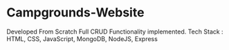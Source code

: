 # Campgrounds-Website

Developed From Scratch
Full CRUD Functionality implemented.
Tech Stack : HTML, CSS, JavaScript, MongoDB, NodeJS, Express
